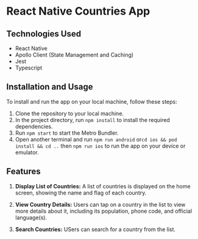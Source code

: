 # React Native Countries App

## Technologies Used

- React Native
- Apollo Client (State Management and Caching)
- Jest
- Typescript

## Installation and Usage

To install and run the app on your local machine, follow these steps:

1. Clone the repository to your local machine.
2. In the project directory, run `npm install` to install the required dependencies.
3. Run `npm start` to start the Metro Bundler.
4. Open another terminal and run `npm run android` or`cd ios && pod install && cd ..` then `npm run ios` to run the app on your device or emulator.


## Features

1. **Display List of Countries:** A list of countries is displayed on the home screen, showing the name and flag of each country.

2. **View Country Details:** Users can tap on a country in the list to view more details about it, including its population, phone code, and official language(s).

3. **Search Countries:** USers can search for a country from the list.
